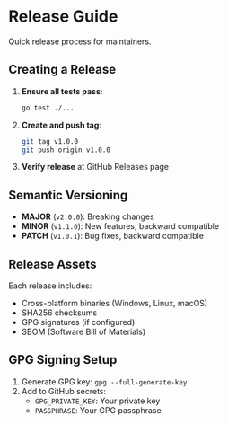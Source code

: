 # Release Guide

Quick release process for maintainers.

## Creating a Release

1. **Ensure all tests pass**:
   ```bash
   go test ./...
   ```

2. **Create and push tag**:
   ```bash
   git tag v1.0.0
   git push origin v1.0.0
   ```

3. **Verify release** at GitHub Releases page

## Semantic Versioning

- **MAJOR** (`v2.0.0`): Breaking changes
- **MINOR** (`v1.1.0`): New features, backward compatible
- **PATCH** (`v1.0.1`): Bug fixes, backward compatible

## Release Assets

Each release includes:
- Cross-platform binaries (Windows, Linux, macOS)
- SHA256 checksums
- GPG signatures (if configured)
- SBOM (Software Bill of Materials)

## GPG Signing Setup

1. Generate GPG key: `gpg --full-generate-key`
2. Add to GitHub secrets:
   - `GPG_PRIVATE_KEY`: Your private key
   - `PASSPHRASE`: Your GPG passphrase